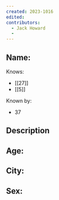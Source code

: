 ```yaml
---
created: 2023-1016
edited:
contributors:
  - Jack Howard
  - 
---
```


Name:
- 

Knows:
- [[27]]
- [[5]]

Known by:
- 37

Description
- 

Age:
- 
City:
- 
Sex:
- 
